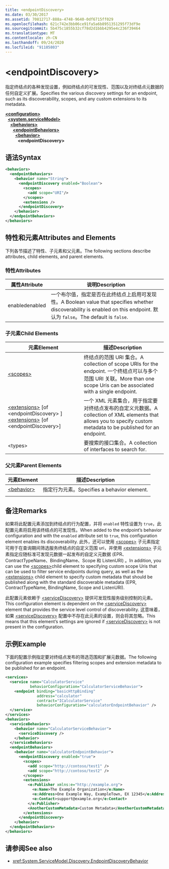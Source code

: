 ```yaml
---
title: <endpointDiscovery>
ms.date: 03/30/2017
ms.assetid: 70812717-888a-4748-9640-0df6715ff029
ms.openlocfilehash: 621c742e3bb06ce91fa5a6b8951351295f73df9e
ms.sourcegitcommit: 5b475c1855b32cf78d2d1bbb4295e4c236f39464
ms.translationtype: MT
ms.contentlocale: zh-CN
ms.lasthandoff: 09/24/2020
ms.locfileid: "91185803"
---
```

# \<endpointDiscovery>

<span data-ttu-id="6a5fb-101">指定终结点的各种发现设置，例如终结点的可发现性、范围以及对终结点元数据的任何自定义扩展。</span><span class="sxs-lookup"><span data-stu-id="6a5fb-101">Specifies the various discovery settings for an endpoint, such as its discoverability, scopes, and any custom extensions to its metadata.</span></span>  
  
[**\<configuration>**](../configuration-element.md)\
&nbsp;&nbsp;[**\<system.serviceModel>**](system-servicemodel.md)\
&nbsp;&nbsp;&nbsp;&nbsp;[**\<behaviors>**](behaviors.md)\
&nbsp;&nbsp;&nbsp;&nbsp;&nbsp;&nbsp;[**\<endpointBehaviors>**](endpointbehaviors.md)\
&nbsp;&nbsp;&nbsp;&nbsp;&nbsp;&nbsp;&nbsp;&nbsp;[**\<behavior>**](behavior-of-endpointbehaviors.md)\
&nbsp;&nbsp;&nbsp;&nbsp;&nbsp;&nbsp;&nbsp;&nbsp;&nbsp;&nbsp;**\<endpointDiscovery>**  
  
## <a name="syntax"></a><span data-ttu-id="6a5fb-102">语法</span><span class="sxs-lookup"><span data-stu-id="6a5fb-102">Syntax</span></span>  
  
```xml  
<behaviors>
  <endpointBehaviors>
    <behavior name="String">
      <endpointDiscovery enabled="Boolean">
        <scopes>
          <add scope="URI"/>
        </scopes>
        <extensions />
      </endpointDiscovery>
    </behavior>
  </endpointBehaviors>
</behaviors>
```  
  
## <a name="attributes-and-elements"></a><span data-ttu-id="6a5fb-103">特性和元素</span><span class="sxs-lookup"><span data-stu-id="6a5fb-103">Attributes and Elements</span></span>  

 <span data-ttu-id="6a5fb-104">下列各节描述了特性、子元素和父元素。</span><span class="sxs-lookup"><span data-stu-id="6a5fb-104">The following sections describe attributes, child elements, and parent elements.</span></span>  
  
### <a name="attributes"></a><span data-ttu-id="6a5fb-105">特性</span><span class="sxs-lookup"><span data-stu-id="6a5fb-105">Attributes</span></span>  
  
|<span data-ttu-id="6a5fb-106">属性</span><span class="sxs-lookup"><span data-stu-id="6a5fb-106">Attribute</span></span>|<span data-ttu-id="6a5fb-107">说明</span><span class="sxs-lookup"><span data-stu-id="6a5fb-107">Description</span></span>|  
|---------------|-----------------|  
|<span data-ttu-id="6a5fb-108">enabled</span><span class="sxs-lookup"><span data-stu-id="6a5fb-108">enabled</span></span>|<span data-ttu-id="6a5fb-109">一个布尔值，指定是否在此终结点上启用可发现性。</span><span class="sxs-lookup"><span data-stu-id="6a5fb-109">A Boolean value that specifies whether discoverability is enabled on this endpoint.</span></span> <span data-ttu-id="6a5fb-110">默认为 `false`。</span><span class="sxs-lookup"><span data-stu-id="6a5fb-110">The default is `false`.</span></span>|  
  
### <a name="child-elements"></a><span data-ttu-id="6a5fb-111">子元素</span><span class="sxs-lookup"><span data-stu-id="6a5fb-111">Child Elements</span></span>  
  
|<span data-ttu-id="6a5fb-112">元素</span><span class="sxs-lookup"><span data-stu-id="6a5fb-112">Element</span></span>|<span data-ttu-id="6a5fb-113">描述</span><span class="sxs-lookup"><span data-stu-id="6a5fb-113">Description</span></span>|  
|-------------|-----------------|  
|[\<scopes>](scopes.md)|<span data-ttu-id="6a5fb-114">终结点的范围 URI 集合。</span><span class="sxs-lookup"><span data-stu-id="6a5fb-114">A collection of scope URIs for the endpoint.</span></span> <span data-ttu-id="6a5fb-115">一个终结点可以与多个范围 URI 关联。</span><span class="sxs-lookup"><span data-stu-id="6a5fb-115">More than one scope Uris can be associated with a single endpoint.</span></span>|  
|<span data-ttu-id="6a5fb-116">[\<extensions>](extensions.md) [of \<endpointDiscovery> ]</span><span class="sxs-lookup"><span data-stu-id="6a5fb-116">[\<extensions>](extensions.md) [of \<endpointDiscovery>]</span></span>|<span data-ttu-id="6a5fb-117">一个 XML 元素集合，用于指定要对终结点发布的自定义元数据。</span><span class="sxs-lookup"><span data-stu-id="6a5fb-117">A collection of XML elements that allows you to specify custom metadata to be published for an endpoint.</span></span>|  
|\<types>|<span data-ttu-id="6a5fb-118">要搜索的接口集合。</span><span class="sxs-lookup"><span data-stu-id="6a5fb-118">A collection of interfaces to search for.</span></span>|  
  
### <a name="parent-elements"></a><span data-ttu-id="6a5fb-119">父元素</span><span class="sxs-lookup"><span data-stu-id="6a5fb-119">Parent Elements</span></span>  
  
|<span data-ttu-id="6a5fb-120">元素</span><span class="sxs-lookup"><span data-stu-id="6a5fb-120">Element</span></span>|<span data-ttu-id="6a5fb-121">描述</span><span class="sxs-lookup"><span data-stu-id="6a5fb-121">Description</span></span>|  
|-------------|-----------------|  
|[\<behavior>](behavior-of-endpointbehaviors.md)|<span data-ttu-id="6a5fb-122">指定行为元素。</span><span class="sxs-lookup"><span data-stu-id="6a5fb-122">Specifies a behavior element.</span></span>|  
|||  
  
## <a name="remarks"></a><span data-ttu-id="6a5fb-123">备注</span><span class="sxs-lookup"><span data-stu-id="6a5fb-123">Remarks</span></span>  

 <span data-ttu-id="6a5fb-124">如果将此配置元素添加到终结点的行为配置，并将 `enabled` 特性设置为 `true`，此配置元素将启用该终结点的可发现性。</span><span class="sxs-lookup"><span data-stu-id="6a5fb-124">When added to the endpoint’s behavior configuration and with the `enabled` attribute set to `true`, this configuration element enables its discoverability.</span></span> <span data-ttu-id="6a5fb-125">此外，还可以使用 [\<scopes>](scopes.md) 子元素指定可用于在查询期间筛选服务终结点的自定义范围 uri，并使用 [\<extensions>](extensions.md) 子元素指定应随标准可发现元数据一起发布的自定义元数据 (EPR、ContractTypeName、BindingName、Scope 和 ListenURI) 。</span><span class="sxs-lookup"><span data-stu-id="6a5fb-125">In addition, you can use the [\<scopes>](scopes.md)child element to specifying custom scope Uris that can be used to filter service endpoints during query, as well as the [\<extensions>](extensions.md) child element to specify custom metadata that should be published along with the standard discoverable metadata (EPR, ContractTypeName, BindingName, Scope and ListenURI).</span></span>  
  
 <span data-ttu-id="6a5fb-126">此配置元素依赖于 [\<serviceDiscovery>](servicediscovery.md) 提供可发现性服务级别控制的元素。</span><span class="sxs-lookup"><span data-stu-id="6a5fb-126">This configuration element is dependent on the [\<serviceDiscovery>](servicediscovery.md) element that provides the service level control of discoverability.</span></span> <span data-ttu-id="6a5fb-127">这意味着，如果 [\<serviceDiscovery>](servicediscovery.md) 配置中不存在此元素的设置，则会将其忽略。</span><span class="sxs-lookup"><span data-stu-id="6a5fb-127">This means that this element’s settings are ignored if [\<serviceDiscovery>](servicediscovery.md) is not present in the configuration.</span></span>  
  
## <a name="example"></a><span data-ttu-id="6a5fb-128">示例</span><span class="sxs-lookup"><span data-stu-id="6a5fb-128">Example</span></span>  

 <span data-ttu-id="6a5fb-129">下面的配置示例指定要对终结点发布的筛选范围和扩展元数据。</span><span class="sxs-lookup"><span data-stu-id="6a5fb-129">The following configuration example specifies filtering scopes and extension metadata to be published for an endpoint.</span></span>  
  
```xml  
<services>
  <service name="CalculatorService"
           behaviorConfiguration="CalculatorServiceBehavior">
    <endpoint binding="basicHttpBinding"
              address="calculator"
              contract="ICalculatorService"
              behaviorConfiguration="calculatorEndpointBehavior" />
  </service>
</services>
<behaviors>
  <serviceBehaviors>
    <behavior name="CalculatorServiceBehavior">
      <serviceDiscovery />
    </behavior>
  </serviceBehaviors>
  <endpointBehaviors>
    <behavior name="calculatorEndpointBehavior">
      <endpointDiscovery enabled="true">
        <scopes>
          <add scope="http://contoso/test1" />
          <add scope="http://contoso/test2" />
        </scopes>
        <extensions>
          <e:Publisher xmlns:e="http://example.org">
            <e:Name>The Example Organization</e:Name>
            <e:Address>One Example Way, ExampleTown, EX 12345</e:Address>
            <e:Contact>support@example.org</e:Contact>
          </e:Publisher>
          <AnotherCustomMetadata>Custom Metadata</AnotherCustomMetadata>
        </extensions>
      </endpointDiscovery>
    </behavior>
  </endpointBehaviors>
</behaviors>
```  
  
## <a name="see-also"></a><span data-ttu-id="6a5fb-130">请参阅</span><span class="sxs-lookup"><span data-stu-id="6a5fb-130">See also</span></span>

- <xref:System.ServiceModel.Discovery.EndpointDiscoveryBehavior>
